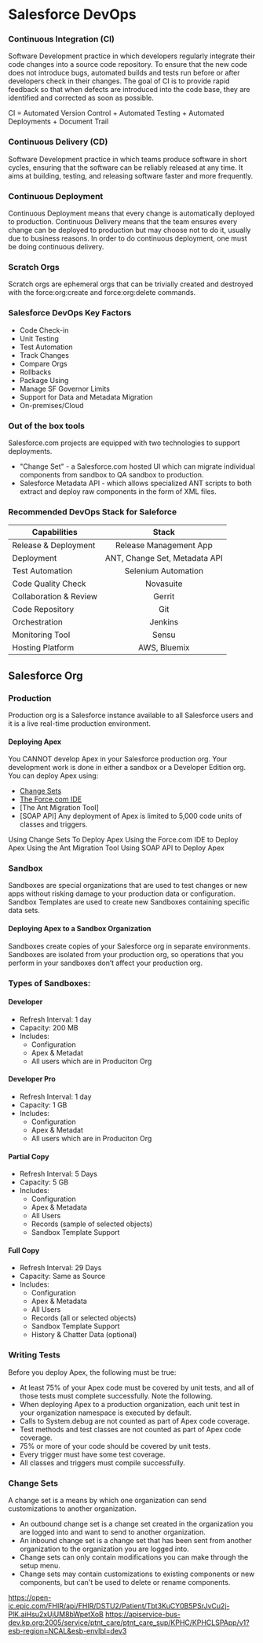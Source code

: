 # Salesforce DevOps

### Continuous Integration (CI) 
Software Development practice in which developers regularly integrate their code changes into a source code
repository. To ensure that the new code does not introduce bugs, automated builds and tests run before or after
developers check in their changes. The goal of CI is to provide rapid feedback so that when defects are introduced
into the code base, they are identified and corrected as soon as possible.

CI = Automated Version Control + Automated Testing + Automated Deployments + Document Trail

### Continuous Delivery (CD) 
Software Development practice in which teams produce software in short cycles, ensuring that the software can
be reliably released at any time. It aims at building, testing, and releasing software faster and more frequently.

### Continuous Deployment 
Continuous Deployment means that every change is automatically deployed to production. Continuous Delivery
means that the team ensures every change can be deployed to production but may choose not to do it, usually
due to business reasons. In order to do continuous deployment, one must be doing continuous delivery.

### Scratch Orgs
Scratch orgs are ephemeral orgs that can be trivially created and destroyed with the force:org:create and
force:org:delete commands.

### Salesforce DevOps Key Factors
* Code Check-in
* Unit Testing
* Test Automation
* Track Changes
* Compare Orgs
* Rollbacks
* Package Using
* Manage SF Governor Limits
* Support for Data and Metadata Migration
* On-premises/Cloud

### Out of the box tools

Salesforce.com projects are equipped with two technologies to support deployments.  

* "Change Set" - a Salesforce.com hosted UI which can migrate individual components from sandbox to QA sandbox to production.  
* Salesforce Metadata API - which allows specialized ANT scripts to both extract and deploy raw components in the form of XML files.

### Recommended DevOps Stack for Saleforce
| Capabilities        | Stack           | 
| ------------- |:-------------:| 
| Release & Deployment | Release Management App | 
| Deployment      | ANT, Change Set, Metadata API | 
| Test Automation | Selenium Automation | 
| Code Quality Check | Novasuite |
| Collaboration & Review | Gerrit |
| Code Repository | Git |
| Orchestration | Jenkins | 
| Monitoring Tool | Sensu | 
| Hosting Platform | AWS, Bluemix | 


## Salesforce Org

### Production
Production org is a Salesforce instance available to all Salesforce users and it is a live real-time production environment. 

#### Deploying Apex
You CANNOT develop Apex in your Salesforce production org. Your development work is done in either a sandbox or a Developer Edition org.
You can deploy Apex using:
* [Change Sets](https://developer.salesforce.com/docs/atlas.en-us.apexcode.meta/apexcode/apex_deploying_changesets.htm)
* [The Force.com IDE]()
* [The Ant Migration Tool]
* [SOAP API]
Any deployment of Apex is limited to 5,000 code units of classes and triggers.

Using Change Sets To Deploy Apex
Using the Force.com IDE to Deploy Apex
Using the Ant Migration Tool
Using SOAP API to Deploy Apex


### Sandbox
Sandboxes are special organizations that are used to test changes or new apps without risking damage to your production data or configuration. Sandbox Templates are used to create new Sandboxes containing specific data sets.

#### Deploying Apex to a Sandbox Organization
Sandboxes create copies of your Salesforce org in separate environments. Sandboxes are isolated from your production org, so operations that you perform in your sandboxes don’t affect your production org.


### Types of Sandboxes:

#### Developer 
* Refresh Interval: 1 day
* Capacity: 200 MB
* Includes:
  * Configuration
  * Apex & Metadat
  * All users which are in Produciton Org
#### Developer Pro
* Refresh Interval: 1 day
* Capacity: 1 GB
* Includes:
  * Configuration
  * Apex & Metadat
  * All users which are in Produciton Org
#### Partial Copy
* Refresh Interval:  5 Days
* Capacity:  5 GB
* Includes:
  * Configuration
  * Apex & Metadata
  * All Users
  * Records (sample of selected objects)
  * Sandbox Template Support
#### Full Copy 
* Refresh Interval:  29 Days
* Capacity:  Same as Source
* Includes:
  * Configuration
  * Apex & Metadata
  * All Users
  * Records (all or selected objects)
  * Sandbox Template Support
  * History & Chatter Data (optional)

### Writing Tests
Before you deploy Apex, the following must be true:
* At least 75% of your Apex code must be covered by unit tests, and all of those tests must complete successfully.
Note the following.
* When deploying Apex to a production organization, each unit test in your organization namespace is executed by default.
* Calls to System.debug are not counted as part of Apex code coverage.
* Test methods and test classes are not counted as part of Apex code coverage.
* 75% or more of your code should be covered by unit tests.
* Every trigger must have some test coverage.
* All classes and triggers must compile successfully.


### Change Sets
A change set is a means by which one organization can send customizations to another organization.
* An outbound change set is a change set created in the organization you are logged into and want to send to another organization.
* An inbound change set is a change set that has been sent from another organization to the organization you are logged into.
* Change sets can only contain modifications you can make through the setup menu.
* Change sets may contain customizations to existing components or new components, but can't be used to delete or rename components.









https://open-ic.epic.com/FHIR/api/FHIR/DSTU2/Patient/Tbt3KuCY0B5PSrJvCu2j-PlK.aiHsu2xUjUM8bWpetXoB
https://apiservice-bus-dev.kp.org:2005/service/ptnt_care/ptnt_care_sup/KPHC/KPHCLSPApp/v1?esb-region=NCAL&esb-envlbl=dev3




